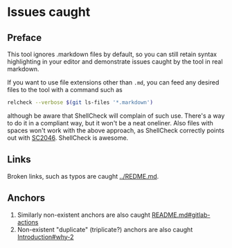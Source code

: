 # Issues caught

## Preface

This tool ignores .markdown files by default, so you can still retain syntax highlighting in your editor and demonstrate issues caught by the tool in real markdown.

If you want to use file extensions other than `.md`, you can feed any desired files to the tool with a command such as

```sh
relcheck --verbose $(git ls-files '*.markdown')
```

although be aware that ShellCheck will complain of such use. There's a way to do it in a compliant way, but it won't be a neat oneliner. Also files with spaces won't work with the above approach, as ShellCheck correctly points out with [SC2046](https://www.shellcheck.net/wiki/SC2046). ShellCheck is awesome.

## Links

Broken links, such as typos are caught [../REDME.md](../REDME.md).

## Anchors

1. Similarly non-existent anchors are also caught [README.md#gitlab-actions](../README.md#gitlab-actions)
2. Non-existent "duplicate" (triplicate?) anchors are also caught [Introduction#why-2](../README.md#why-2)

